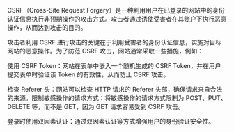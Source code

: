 CSRF（Cross-Site Request Forgery）是一种利用用户在已登录的网站中的身份认证信息执行非预期操作的攻击方式。攻击者通过诱使受害者在其账户下执行恶意操作，从而达到攻击的目的。

攻击者利用 CSRF 进行攻击的关键在于利用受害者的身份认证信息，实施对目标网站的恶意操作。为了防范 CSRF 攻击，网站通常采取一些措施，例如：

使用 CSRF Token：网站在表单中嵌入一个随机生成的 CSRF Token，并在用户提交表单时验证该 Token 的有效性，从而防止 CSRF 攻击。

检查 Referer 头：网站可以检查 HTTP 请求的 Referer 头部，确保请求来自合法的来源。限制敏感操作的请求方式：将敏感操作的请求方式限制为 POST、PUT、DELETE 等，而不是 GET，因为 GET 请求容易受到 CSRF 攻击。

登录时使用双因素认证：通过双因素认证等方式增强用户的身份验证安全性。
